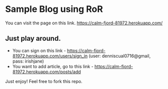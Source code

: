 # Sample Blog using RoR
You can visit the page on this link. https://calm-fjord-81972.herokuapp.com/
## Just play around.
- You can sign on this link - https://calm-fjord-81972.herokuapp.com/users/sign_in (user: denniscual0716@gmail, pass: irishjane)
- You want to add article, go to this link - https://calm-fjord-81972.herokuapp.com/posts/add

Just enjoy! Feel free to fork this repo.
